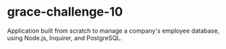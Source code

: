 # grace-challenge-10
Application built from scratch to manage a company's employee database, using Node.js, Inquirer, and PostgreSQL.
